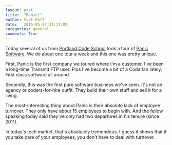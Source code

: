 ```yaml
---
layout: post
title:  "Panic!"
author: Curt Poff
date:   2015-05-27 21:17:09
categories: general
comments: True
---
```


Today several of us from [Portland Code School](http://www.portlandcodeschool.com) took a tour of [Panic Software](http://panic.com/). We do about one tour a week and this one was pretty unique.

<!--more-->

First, Panic is the first company we toured where I'm a customer. I've been a long-time Transmit FTP user. Plus I've become a bit of a Coda fan lately. First class software all around.

Secondly, this was the first pure software business we've seen. It's not an agency or coders-for-hire outfit. They build their own stuff and sell it for a living.

The most-interesting thing about Panic is their absolute lack of employee turnover. They only have about 15 employees to begin with. And the fellow speaking today said they've only had two departures in his tenure (since 2011).

In today's tech market, that's absolutely tremendous. I guess it shows that if you take care of your employees, you don't have to deal with turnover.

